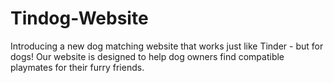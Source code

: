 # Tindog-Website
Introducing a new dog matching website that works just like Tinder - but for dogs! Our website is designed to help dog owners find compatible playmates for their furry friends.
